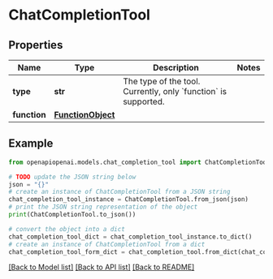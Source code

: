 # ChatCompletionTool


## Properties

Name | Type | Description | Notes
------------ | ------------- | ------------- | -------------
**type** | **str** | The type of the tool. Currently, only &#x60;function&#x60; is supported. | 
**function** | [**FunctionObject**](FunctionObject.md) |  | 

## Example

```python
from openapiopenai.models.chat_completion_tool import ChatCompletionTool

# TODO update the JSON string below
json = "{}"
# create an instance of ChatCompletionTool from a JSON string
chat_completion_tool_instance = ChatCompletionTool.from_json(json)
# print the JSON string representation of the object
print(ChatCompletionTool.to_json())

# convert the object into a dict
chat_completion_tool_dict = chat_completion_tool_instance.to_dict()
# create an instance of ChatCompletionTool from a dict
chat_completion_tool_form_dict = chat_completion_tool.from_dict(chat_completion_tool_dict)
```
[[Back to Model list]](../README.md#documentation-for-models) [[Back to API list]](../README.md#documentation-for-api-endpoints) [[Back to README]](../README.md)


